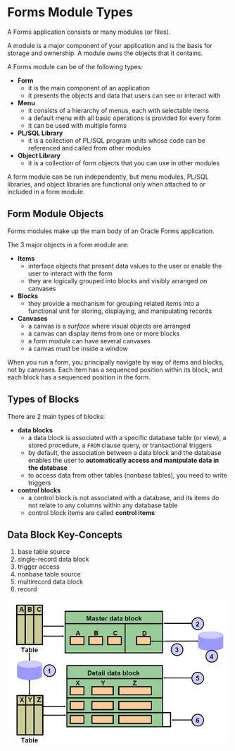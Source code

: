 # Forms Module Types

A Forms application consists or many modules (or files).

A module is a major component of your application and is the basis for storage and ownership. A module owns the objects that it contains.

A Forms module can be of the following types:
- **Form**
    - it is the main component of an application
    - it presents the objects and data that users can see or interact with
- **Menu**
    - it consists of a hierarchy of menus, each with selectable items
    - a default menu with all basic operations is provided for every form 
    - it can be used with multiple forms
- **PL/SQL Library**
    - it is a collection of PL/SQL program units whose code can be referenced and called from other modules
- **Object Library**
    - it is a collection of form objects that you can use in other
modules

A form module can be run independently, but menu modules, PL/SQL libraries, and object libraries are functional only when attached to or included in a form module.

## Form Module Objects

Forms modules make up the main body of an Oracle Forms application. 

The 3 major objects in a form module are:
- **Items**
    - interface objects that present data values to the user or enable the user to interact with the form
    - they are logically grouped into blocks and visibly arranged on canvases
- **Blocks**
    - they provide a mechanism for grouping related items into a functional unit for storing, displaying, and manipulating records
- **Canvases**
    - a canvas is a *surface* where visual objects are arranged
    - a canvas can display items from one or more blocks
    - a form module can have several canvases
    - a canvas must be inside a window

When you run a form, you principally navigate by way of items and blocks, not by canvases. Each item has a sequenced position within its block, and each block has a sequenced position in the form.

## Types of Blocks

There are 2 main types of blocks: 
- **data blocks**
    - a data block is associated with a specific database table (or view), a stored procedure, a ```FROM``` clause query, or transactional triggers
    - by default, the association between a data block and the database enables the user to **automatically access and manipulate data in the database**
    - to access data from other tables (nonbase tables), you need to write triggers
- **control blocks**
    - a control block is not associated with a database, and its items do not relate to any columns within any database table
    - control block items are called **control items**

## Data Block Key-Concepts

1. base table source
2. single-record data block
3. trigger access
4. nonbase table source
5. multirecord data block
6. record

![Data Block](../images/data_block.png)